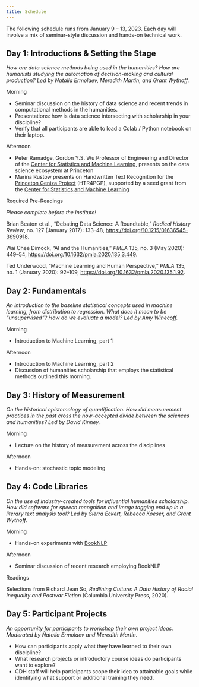 ```yaml
---
title: Schedule
---
```


The following schedule runs from January 9 – 13, 2023. Each day will involve a mix of seminar-style discussion and hands-on technical work.

## Day 1: Introductions & Setting the Stage

*How are data science methods being used in the humanities? How are humanists studying the automation of decision-making and cultural production? Led by Natalia Ermolaev, Meredith Martin, and Grant Wythoff.*

<span class="headlinks">Morning</span>

- Seminar discussion on the history of data science and recent trends in computational methods in the humanities.
- Presentations: how is data science intersecting with scholarship in your discipline?
- Verify that all participants are able to load a Colab / Python notebook on their laptop.

<span class="headlinks">Afternoon<span>

- Peter Ramadge, Gordon Y.S. Wu Professor of Engineering and Director of the [Center for Statistics and Machine Learning](https://csml.princeton.edu/), presents on the data science ecosystem at Princeton
- Marina Rustow presents on Handwritten Text Recognition for the [Princeton Geniza Project](https://geniza.princeton.edu/en/) (HTR4PGP), supported by a seed grant from the [Center for Statistics and Machine Learning](https://csml.princeton.edu/news/eight-research-projects-receive-datax-funding#:-:text=htr4pgp)

<span class="headlinks">Required Pre-Readings</span>

*Please complete before the Institute!*

Brian Beaton et al., “Debating Data Science: A Roundtable,” _Radical History Review_, no. 127 (January 2017): 133–48, <https://doi.org/10.1215/01636545-3690918>.

Wai Chee Dimock, “AI and the Humanities,” _PMLA_ 135, no. 3 (May 2020): 449–54, <https://doi.org/10.1632/pmla.2020.135.3.449>.

Ted Underwood, “Machine Learning and Human Perspective,” _PMLA_ 135, no. 1 (January 2020): 92–109, <https://doi.org/10.1632/pmla.2020.135.1.92>.

## Day 2: Fundamentals

*An introduction to the baseline statistical concepts used in machine learning, from distribution to regression. What does it mean to be "unsupervised"? How do we evaluate a model? Led by Amy Winecoff.*

<span class="headlinks">Morning</span>

- Introduction to Machine Learning, part 1

<span class="headlinks">Afternoon</span>

- Introduction to Machine Learning, part 2
- Discussion of humanities scholarship that employs the statistical methods outlined this morning.

## Day 3: History of Measurement

*On the historical epistemology of quantification. How did measurement practices in the past cross the now-accepted divide between the sciences and humanities? Led by David Kinney.*

<span class="headlinks">Morning</span>

- Lecture on the history of measurement across the disciplines

<span class="headlinks">Afternoon</span>

- Hands-on: stochastic topic modeling

## Day 4: Code Libraries

*On the use of industry-created tools for influential humanities scholarship. How did software for speech recognition and image tagging end up in a literary text analysis tool? Led by Sierra Eckert, Rebecca Koeser, and Grant Wythoff.*

<span class="headlinks">Morning</span>

- Hands-on experiments with [BookNLP](https://github.com/booknlp/booknlp)

<span class="headlinks">Afternoon</span>

- Seminar discussion of recent research employing BookNLP

<span class="headlinks">Readings</span>

Selections from Richard Jean So, *Redlining Culture: A Data History of Racial Inequality and Postwar Fiction* (Columbia University Press, 2020).

## Day 5: Participant Projects

*An opportunity for participants to workshop their own project ideas. Moderated by Natalia Ermolaev and Meredith Martin.*

- How can participants apply what they have learned to their own discipline?
- What research projects or introductory course ideas do participants want to explore?
- CDH staff will help participants scope their idea to attainable goals while identifying what support or additional training they need.